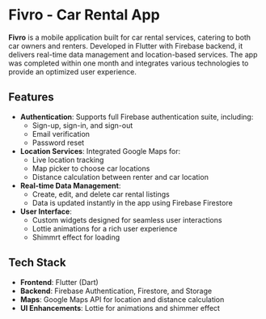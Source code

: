 # Fivro - Car Rental App

**Fivro** is a mobile application built for car rental services, catering to both car owners and renters. Developed in Flutter with Firebase backend, it delivers real-time data management and location-based services. The app was completed within one month and integrates various technologies to provide an optimized user experience.

## **Features**

- **Authentication**: Supports full Firebase authentication suite, including:
  - Sign-up, sign-in, and sign-out
  - Email verification
  - Password reset
- **Location Services**: Integrated Google Maps for:
  - Live location tracking
  - Map picker to choose car locations
  - Distance calculation between renter and car location
- **Real-time Data Management**:
  - Create, edit, and delete car rental listings
  - Data is updated instantly in the app using Firebase Firestore
- **User Interface**:
  - Custom widgets designed for seamless user interactions
  - Lottie animations for a rich user experience
  - Shimmrt effect for loading

## **Tech Stack**

- **Frontend**: Flutter (Dart)
- **Backend**: Firebase Authentication, Firestore, and Storage
- **Maps**: Google Maps API for location and distance calculation
- **UI Enhancements**: Lottie for animations and shimmer effect